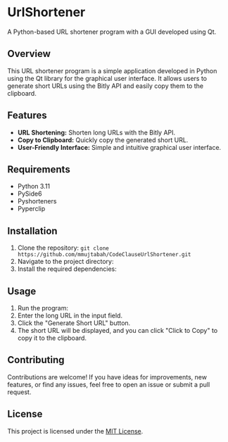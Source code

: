# UrlShortener

A Python-based URL shortener program with a GUI developed using Qt.

## Overview

This URL shortener program is a simple application developed in Python using the Qt library for the graphical user interface. It allows users to generate short URLs using the Bitly API and easily copy them to the clipboard.

## Features

- **URL Shortening:** Shorten long URLs with the Bitly API.
- **Copy to Clipboard:** Quickly copy the generated short URL.
- **User-Friendly Interface:** Simple and intuitive graphical user interface.

## Requirements

- Python 3.11
- PySide6
- Pyshorteners
- Pyperclip

## Installation

1. Clone the repository: `git clone https://github.com/mmujtabah/CodeClauseUrlShortener.git`
2. Navigate to the project directory:
3. Install the required dependencies:

## Usage

1. Run the program:
2. Enter the long URL in the input field.
3. Click the "Generate Short URL" button.
4. The short URL will be displayed, and you can click "Click to Copy" to copy it to the clipboard.

## Contributing

Contributions are welcome! If you have ideas for improvements, new features, or find any issues, feel free to open an issue or submit a pull request.

## License

This project is licensed under the [MIT License](LICENSE).

